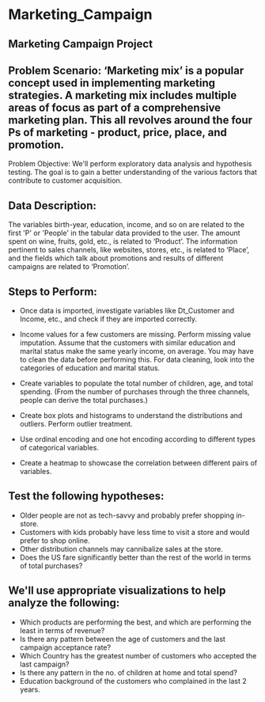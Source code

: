# Marketing_Campaign
## Marketing Campaign Project
## Problem Scenario: ‘Marketing mix’ is a popular concept used in implementing marketing strategies. A marketing mix includes multiple areas of focus as part of a comprehensive marketing plan. This all revolves around the four Ps of marketing - product, price, place, and promotion.

Problem Objective: We'll perform exploratory data analysis and hypothesis testing. The goal is to gain a better understanding of the various factors that contribute to customer acquisition.

## Data Description:
The variables birth-year, education, income, and so on are related to the first 'P' or 'People' in the tabular data provided to the user. The amount spent on wine, fruits, gold, etc., is related to ‘Product’. The information pertinent to sales channels, like websites, stores, etc., is related to ‘Place’, and the fields which talk about promotions and results of different campaigns are related to ‘Promotion’.

## Steps to Perform:

- Once data is imported, investigate variables like Dt_Customer and Income, etc., and check if they are imported correctly.

- Income values for a few customers are missing. Perform missing value imputation. Assume that the customers with similar education and marital status make the same yearly income, on average. You may have to clean the data before performing this. For data cleaning, look into the categories of education and marital status. 

- Create variables to populate the total number of children, age, and total spending. (From the number of purchases through the three channels, people can derive the total purchases.)

- Create box plots and histograms to understand the distributions and outliers. Perform outlier treatment.

- Use ordinal encoding and one hot encoding according to different types of categorical variables.

- Create a heatmap to showcase the correlation between different pairs of variables.

## Test the following hypotheses:

- Older people are not as tech-savvy and probably prefer shopping in-store.
- Customers with kids probably have less time to visit a store and would prefer to shop online.
- Other distribution channels may cannibalize sales at the store.
- Does the US fare significantly better than the rest of the world in terms of total purchases?

## We'll use appropriate visualizations to help analyze the following:

- Which products are performing the best, and which are performing the least in terms of revenue?
- Is there any pattern between the age of customers and the last campaign acceptance rate?
- Which Country has the greatest number of customers who accepted the last campaign?
- Is there any pattern in the no. of children at home and total spend?
- Education background of the customers who complained in the last 2 years.
